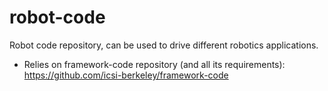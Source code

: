 # robot-code
Robot code repository, can be used to drive different robotics applications.

* Relies on framework-code repository (and all its requirements): https://github.com/icsi-berkeley/framework-code
